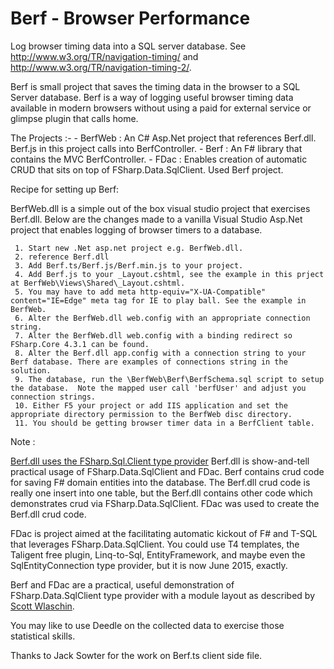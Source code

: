 # Berf - Browser Performance

Log browser timing data into a SQL server database.
See http://www.w3.org/TR/navigation-timing/ and http://www.w3.org/TR/navigation-timing-2/.

Berf is small project that saves the timing data in the browser to a SQL Server database.
Berf is a way of logging useful browser timing data available in modern browsers without using a paid for external service or glimpse plugin that calls home.


The Projects :-
     - BerfWeb : An C# Asp.Net project that references Berf.dll. Berf.js in this project calls into BerfController.
     - Berf : An F# library that contains the MVC BerfController. 
     - FDac : Enables creation of automatic CRUD that sits on top of FSharp.Data.SqlClient. Used Berf project.

Recipe for setting up Berf:

BerfWeb.dll is a simple out of the box visual studio project that exercises Berf.dll.
Below are the changes made to a vanilla Visual Studio Asp.Net project that enables logging of browser timers to a database.

     1. Start new .Net asp.net project e.g. BerfWeb.dll.
     2. reference Berf.dll
     3. Add Berf.ts/Berf.js/Berf.min.js to your project.
     4. Add Berf.js to your _Layout.cshtml, see the example in this prject at BerfWeb\Views\Shared\_Layout.cshtml.
     5. You may have to add meta http-equiv="X-UA-Compatible" content="IE=Edge" meta tag for IE to play ball. See the example in BerfWeb.
     6. Alter the BerfWeb.dll web.config with an appropriate connection string.
     7. Alter the BerfWeb.dll web.config with a binding redirect so FSharp.Core 4.3.1 can be found.
     8. Alter the Berf.dll app.config with a connection string to your Berf database. There are examples of connections string in the solution.
     9. The database, run the \BerfWeb\Berf\BerfSchema.sql script to setup the database.  Note the mapped user call 'berfUser' and adjust you connection strings.
     10. Either F5 your project or add IIS application and set the appropriate directory permission to the BerfWeb disc directory.
     11. You should be getting browser timer data in a BerfClient table.

Note :

[Berf.dll uses the FSharp.Sql.Client type provider](http://fsprojects.github.io/FSharp.Data.SqlClient/)
Berf.dll is show-and-tell practical usage of FSharp.Data.SqlClient and FDac.
Berf contains crud code for saving F# domain entities into the database. 
The Berf.dll crud code is really one insert into one table, but the Berf.dll contains other code which demonstrates crud via FSharp.Data.SqlClient.
FDac was used to create the Berf.dll crud code.

FDac is project aimed at the facilitating automatic kickout of F# and T-SQL that leverages FSharp.Data.SqlClient.
You could use T4 templates, the Taligent free plugin, Linq-to-Sql, EntityFramework, and maybe even the SqlEntityConnection type provider, but it is now June 2015, exactly.

Berf and FDac are a practical, useful demonstration of FSharp.Data.SqlClient type provider with a module layout as described by [Scott Wlaschin](http://fsharpforfunandprofit.com/posts/recipe-part3/).

You may like to use Deedle on the collected data to exercise those statistical skills.

Thanks to Jack Sowter for the work on Berf.ts client side file.

